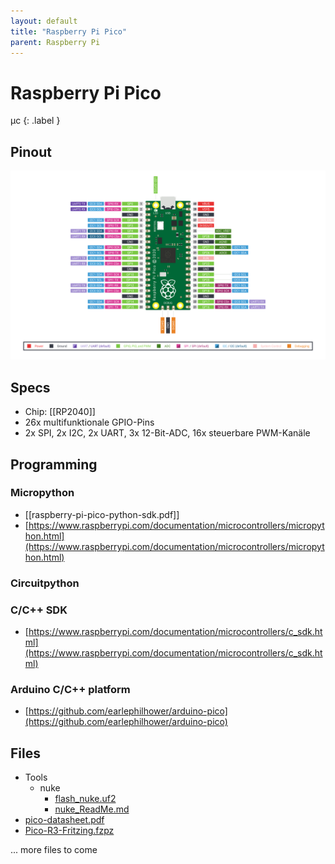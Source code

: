 ```yaml
---
layout: default
title: "Raspberry Pi Pico"
parent: Raspberry Pi
---
```


# Raspberry Pi Pico

µc
{: .label }

## Pinout

![Pinout](./assets/Pico-R3-SDK11-Pinout.svg)

## Specs
- Chip: [[RP2040]]
- 26x multifunktionale GPIO-Pins
- 2x SPI, 2x I2C, 2x UART, 3x 12-Bit-ADC, 16x steuerbare PWM-Kanäle

## Programming
### Micropython
- [[raspberry-pi-pico-python-sdk.pdf]]
- [https://www.raspberrypi.com/documentation/microcontrollers/micropython.html](https://www.raspberrypi.com/documentation/microcontrollers/micropython.html)

### Circuitpython

### C/C++ SDK
- [https://www.raspberrypi.com/documentation/microcontrollers/c_sdk.html](https://www.raspberrypi.com/documentation/microcontrollers/c_sdk.html)

### Arduino C/C++ platform
- [https://github.com/earlephilhower/arduino-pico](https://github.com/earlephilhower/arduino-pico)


## Files

- Tools
	- nuke
		- [flash_nuke.uf2](./files/Tools/nuke/flash_nuke.uf2)
		- [nuke_ReadMe.md](./files/Tools/nuke/nuke_ReadMe)
- [pico-datasheet.pdf](./files/pico-datasheet.pdf)
- [Pico-R3-Fritzing.fzpz](./files/Pico-R3-Fritzing.fzpz)

... more files to come